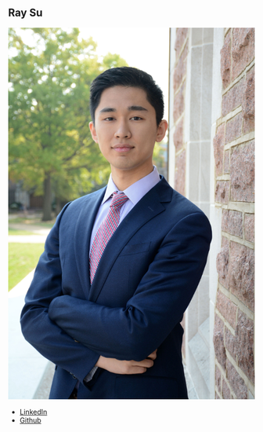Ray Su
------------

![](photos/ray-su.jpg)

* [LinkedIn](https://www.linkedin.com/in/ziruisu/)
* [Github](https://github.com/suziray)
